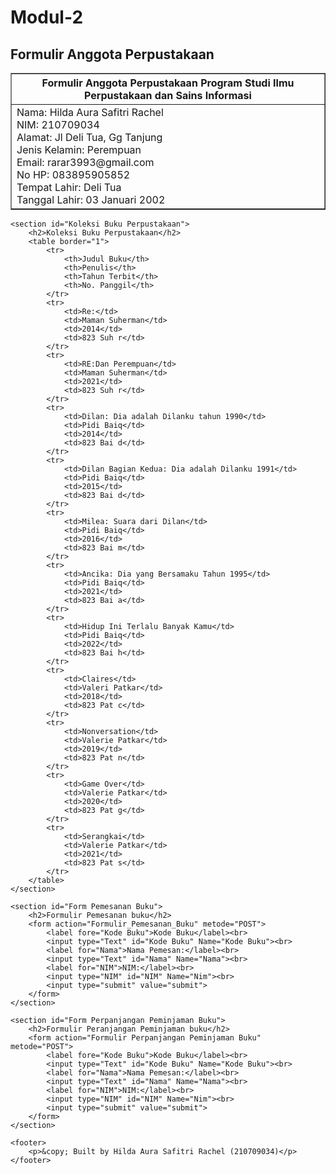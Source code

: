 # Modul-2
<!DOCTYPE html>
<html lang="en">
<head>
    <meta charset="UTF-8">
    <meta name="viewport" content="width=device-width, initial-scale=1.0">
    <title>Hilda Aura Safitri Rachel</title>
</head>
<body>
    <section id="Anggota Perpustakaan">
        <h2>Formulir Anggota Perpustakaan</h2>
        <table border="1">
            <tr>
                <th> Formulir Anggota Perpustakaan Program Studi Ilmu Perpustakaan dan Sains Informasi</th>
            </tr>
            <tr>
                <td> Nama: Hilda Aura Safitri Rachel<br>NIM: 210709034<br>Alamat: Jl Deli Tua, Gg Tanjung<br>Jenis Kelamin: Perempuan<br>Email: rarar3993@gmail.com<br>No HP: 083895905852<br>Tempat Lahir: Deli Tua<br>Tanggal Lahir: 03 Januari 2002 
                </td>
            </tr>
        </table>
    </section>

    <section id="Koleksi Buku Perpustakaan">
        <h2>Koleksi Buku Perpustakaan</h2>
        <table border="1">
            <tr>
                <th>Judul Buku</th>
                <th>Penulis</th>
                <th>Tahun Terbit</th>
                <th>No. Panggil</th>
            </tr>
            <tr>
                <td>Re:</td>
                <td>Maman Suherman</td>
                <td>2014</td>
                <td>823 Suh r</td>
            </tr>
            <tr>
                <td>RE:Dan Perempuan</td>
                <td>Maman Suherman</td>
                <td>2021</td>
                <td>823 Suh r</td>
            </tr>
            <tr>
                <td>Dilan: Dia adalah Dilanku tahun 1990</td>
                <td>Pidi Baiq</td>
                <td>2014</td>
                <td>823 Bai d</td>
            </tr>
            <tr>
                <td>Dilan Bagian Kedua: Dia adalah Dilanku 1991</td>
                <td>Pidi Baiq</td>
                <td>2015</td>
                <td>823 Bai d</td>
            </tr>
            <tr>
                <td>Milea: Suara dari Dilan</td>
                <td>Pidi Baiq</td>
                <td>2016</td>
                <td>823 Bai m</td>
            </tr>
            <tr>
                <td>Ancika: Dia yang Bersamaku Tahun 1995</td>
                <td>Pidi Baiq</td>
                <td>2021</td>
                <td>823 Bai a</td>
            </tr>
            <tr>
                <td>Hidup Ini Terlalu Banyak Kamu</td>
                <td>Pidi Baiq</td>
                <td>2022</td>
                <td>823 Bai h</td>
            </tr>
            <tr>
                <td>Claires</td>
                <td>Valeri Patkar</td>
                <td>2018</td>
                <td>823 Pat c</td>
            </tr>
            <tr>
                <td>Nonversation</td>
                <td>Valerie Patkar</td>
                <td>2019</td>
                <td>823 Pat n</td>
            </tr>
            <tr>
                <td>Game Over</td>
                <td>Valerie Patkar</td>
                <td>2020</td>
                <td>823 Pat g</td>
            </tr>
            <tr>
                <td>Serangkai</td>
                <td>Valerie Patkar</td>
                <td>2021</td>
                <td>823 Pat s</td>
            </tr>
        </table>
    </section>

    <section id="Form Pemesanan Buku">
        <h2>Formulir Pemesanan buku</h2>
        <form action="Formulir_Pemesanan_Buku" metode="POST">
            <label fore="Kode Buku">Kode Buku</label><br>
            <input type="Text" id="Kode Buku" Name="Kode Buku"><br>
            <label for="Nama">Nama Pemesan:</label><br>
            <input type="Text" id="Nama" Name="Nama"><br>
            <label for="NIM">NIM:</label><br>
            <input type="NIM" id="NIM" Name="Nim"><br>
            <input type="submit" value="submit">
        </form>
    </section>

    <section id="Form Perpanjangan Peminjaman Buku">
        <h2>Formulir Peranjangan Peminjaman buku</h2>
        <form action="Formulir Perpanjangan Peminjaman Buku" metode="POST">
            <label fore="Kode Buku">Kode Buku</label><br>
            <input type="Text" id="Kode Buku" Name="Kode Buku"><br>
            <label for="Nama">Nama Pemesan:</label><br>
            <input type="Text" id="Nama" Name="Nama"><br>
            <label for="NIM">NIM:</label><br>
            <input type="NIM" id="NIM" Name="Nim"><br>
            <input type="submit" value="submit">
        </form>
    </section>
    
    <footer>
        <p>&copy; Built by Hilda Aura Safitri Rachel (210709034)</p>
    </footer>
</body>
</html
